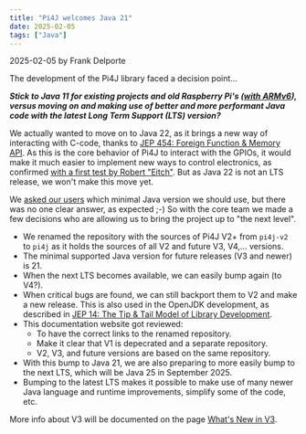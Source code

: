 ```yaml
---
title: "Pi4J welcomes Java 21"
date: 2025-02-05
tags: ["Java"]
---
```


2025-02-05 by Frank Delporte

The development of the Pi4J library faced a decision point...

_**Stick to Java 11 for existing projects and old Raspberry Pi's ([with ARMv6](/documentation/java-for-arm/)), versus moving on and making use of better and more performant Java code with the latest Long Term Support (LTS) version?**_

We actually wanted to move on to Java 22, as it brings a new way of interacting with C-code, thanks to [JEP 454: Foreign Function & Memory API](https://openjdk.org/jeps/454). As this is the core behavior of Pi4J to interact with the GPIOs, it would make it much easier to implement new ways to control electronics, as confirmed [with a first test by Robert "Eitch"](https://github.com/eitch/pi4j-test/blob/develop/src/main/java/ch/eitchnet/pi4j/test/LibGPIODController.java). But as Java 22 is not an LTS release, we won't make this move yet.

We [asked our users](https://github.com/Pi4J/pi4j/discussions/409) which minimal Java version we should use, but there was no one clear answer, as expected ;-) So with the core team we made a few decisions who are allowing us to bring the project up to "the next level".

* We renamed the repository with the sources of Pi4J V2+ from `pi4j-v2` to `pi4j` as it holds the sources of all V2 and future V3, V4,... versions.
* The minimal supported Java version for future releases (V3 and newer) is 21.
* When the next LTS becomes available, we can easily bump again (to V4?).
* When critical bugs are found, we can still backport them to V2 and make a new release. This is also used in the OpenJDK development, as described in [JEP 14: The Tip & Tail Model of Library Development](https://openjdk.org/jeps/14).
* This documentation website got reviewed:
  * To have the correct links to the renamed repository.
  * Make it clear that V1 is depecrated and a separate repository.
  * V2, V3, and future versions are based on the same repository.
* With this bump to Java 21, we are also preparing to more easily bump to the next LTS, which will be Java 25 in September 2025. 
* Bumping to the latest LTS makes it possible to make use of many newer Java language and runtime improvements, simplify some of the code, etc.

More info about V3 will be documented on the page [What's New in V3](/about/info-v3/).



